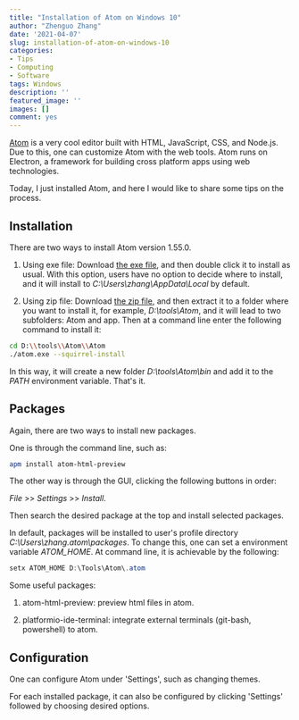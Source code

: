 ```yaml
---
title: "Installation of Atom on Windows 10"
author: "Zhenguo Zhang"
date: '2021-04-07'
slug: installation-of-atom-on-windows-10
categories:
- Tips
- Computing
- Software
tags: Windows
description: ''
featured_image: ''
images: []
comment: yes
---
```



[Atom](https://atom.io/) is a very cool editor built 
with HTML, JavaScript, CSS, and Node.js. Due to this,
one can customize Atom with the web tools. Atom runs on Electron,
a framework for building cross platform apps using web
technologies.

Today, I just installed Atom, and here I would like to
share some tips on the process.

## Installation

There are two ways to install Atom version 1.55.0.

1. Using exe file: Download [the exe file](https://github.com/atom/atom/releases/download/v1.55.0/AtomSetup-x64.exe),
and then double click it to install as usual. With this option, users have
no option to decide where to install, and it will install to
*C:\Users\zhang\AppData\Local* by default.

2. Using zip file: Download [the zip file](https://github.com/atom/atom/releases/download/v1.55.0/atom-x64-windows.zip), and then extract it to a folder where
you want to install it, for example, *D:\tools\Atom*, and
it will lead to two subfolders: Atom and app. Then at a
command line enter the following command to install it:

```bash
cd D:\\tools\\Atom\\Atom
./atom.exe --squirrel-install 
```
In this way, it will create a new folder *D:\tools\Atom\bin*
and add it to the *PATH* environment variable. That's it.

## Packages

Again, there are two ways to install new packages.

One is through the command line, such as:

```bash
apm install atom-html-preview
```

The other way is through the GUI, clicking the following
buttons in order:

*File* >> *Settings* >> *Install*.

Then search the desired package at the top and install
selected packages.

In default, packages will be installed to user's profile
directory *C:\Users\zhang\.atom\packages*. To change this,
one can set a environment variable *ATOM_HOME*. At command
line, it is achievable by the following:

```powershell
setx ATOM_HOME D:\Tools\Atom\.atom
```

Some useful packages:

1. atom-html-preview: preview html files in atom.

2. platformio-ide-terminal: integrate external terminals
   (git-bash, powershell) to atom.
   
## Configuration

One can configure Atom under 'Settings', such as changing themes.

For each installed package, it can also be configured by clicking
'Settings' followed by choosing desired options.


